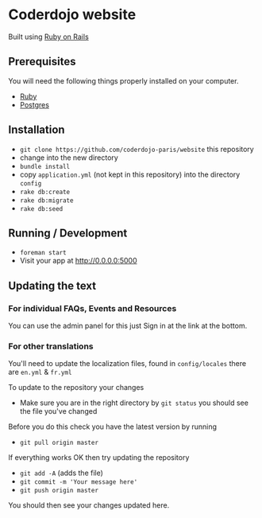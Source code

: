 # Coderdojo website

Built using [Ruby on Rails](http://rubyonrails.org/)

## Prerequisites

You will need the following things properly installed on your computer.

* [Ruby](https://www.ruby-lang.org)
* [Postgres](http://www.postgresql.org/)

## Installation

* `git clone https://github.com/coderdojo-paris/website` this repository
* change into the new directory
* `bundle install`
* copy `application.yml` (not kept in this repository) into the directory `config`
* `rake db:create`
* `rake db:migrate`
* `rake db:seed`

## Running / Development

* `foreman start`
* Visit your app at http://0.0.0.0:5000

## Updating the text

### For individual FAQs, Events and Resources

You can use the admin panel for this just Sign in at the link at the bottom.

### For other translations

You'll need to update the localization files, found in `config/locales` there are `en.yml` & `fr.yml`

To update to the repository your changes

* Make sure you are in the right directory by `git status` you should see the file you've changed

Before you do this check you have the latest version by running

* `git pull origin master`

If everything works OK then try updating the repository

* `git add -A` (adds the file)
* `git commit -m 'Your message here'`
* `git push origin master`

You should then see your changes updated here.